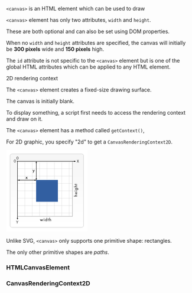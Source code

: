 `<canvas>` is an HTML element which can be used to draw 

`<canvas>` element has only two attributes, `width` and `height`.

These are both optional and can also be set using DOM properties.

When no `width` and `height` attributes are specified, the canvas will initially be **300 pixels** wide and **150 pixels** high.

The `id` attribute is not specific to the `<canvas>` element but is one of the global HTML attributes which can be applied to any HTML element.

2D rendering context

The `<canvas>` element creates a fixed-size drawing surface.

The canvas is initially blank.

To display something, a script first needs to access the rendering context and draw on it.

The `<canvas>` element has a method called `getContext()`, 

For 2D graphic, you specify "2d" to get a `CanvasRenderingContext2D`.

![](../assets/canvas-1.png)

Unlike SVG, `<canvas>` only supports one primitive shape: rectangles.

The only other primitive shapes are *paths*.

### HTMLCanvasElement

### CanvasRenderingContext2D

